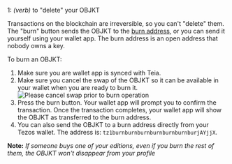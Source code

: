 1: _(verb)_ to "delete" your OBJKT

Transactions on the blockchain are irreversible, so you can't "delete" them. The "burn" button sends the OBJKT to the [burn address](https://tzkt.io/tz1burnburnburnburnburnburnburjAYjjX/operations/), or you can send it yourself using your wallet app. The burn address is an open address that nobody owns a key.

To burn an OBJKT:
1. Make sure you are wallet app is synced with Teia.
2. Make sure you cancel the swap of the OBJKT so it can be available in your wallet when you are ready to burn it.
![Please cancel swap prior to burn operation](https://i.ibb.co/c6x821J/sketch-1619101908825.png)
3. Press the burn button. Your wallet app will prompt you to confirm the transaction. Once the transaction completes, your wallet app will show the OBJKT as transferred to the burn address.
4. You can also send the OBJKT to a burn address directly from your Tezos wallet. The address is: `tz1burnburnburnburnburnburnburjAYjjX`. 

**Note:** _If someone buys one of your editions, even if you burn the rest of them, the OBJKT won't disappear from your profile_
